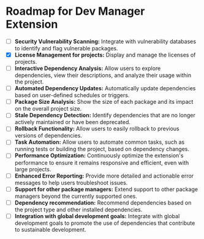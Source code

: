 # Roadmap for Dev Manager Extension

- [ ] **Security Vulnerability Scanning:** Integrate with vulnerability databases to identify and flag vulnerable packages.
- [x] **License Management for projects:** Display and manage the licenses of projects.
- [ ] **Interactive Dependency Analysis:** Allow users to explore dependencies, view their descriptions, and analyze their usage within the project.
- [ ] **Automated Dependency Updates:** Automatically update dependencies based on user-defined schedules or triggers.
- [ ] **Package Size Analysis:** Show the size of each package and its impact on the overall project size.
- [ ] **Stale Dependency Detection:** Identify dependencies that are no longer actively maintained or have been deprecated.
- [ ] **Rollback Functionality:** Allow users to easily rollback to previous versions of dependencies.
- [ ] **Task Automation:** Allow users to automate common tasks, such as running tests or building the project, based on dependency changes.
- [ ] **Performance Optimization:** Continuously optimize the extension's performance to ensure it remains responsive and efficient, even with large projects.
- [ ] **Enhanced Error Reporting:** Provide more detailed and actionable error messages to help users troubleshoot issues.
- [ ] **Support for other package managers:** Extend support to other package managers beyond the currently supported ones.
- [ ] **Dependency recommendation:** Recommend dependencies based on the project type and other installed dependencies.
- [ ] **Integration with global development goals:** Integrate with global development goals to promote the use of dependencies that contribute to sustainable development.
